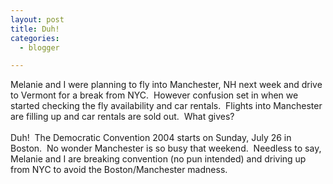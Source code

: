 ```yaml
---
layout: post
title: Duh!
categories:
  - blogger

---
```


Melanie and I were planning to fly into Manchester, NH next week and drive to Vermont for a break from NYC.&nbsp; However confusion set in when we started checking the fly availability and car rentals.&nbsp; Flights into Manchester are filling up and car rentals are sold out.&nbsp; What gives?
<br />&nbsp;
<br />Duh!&nbsp; The Democratic Convention 2004 starts on Sunday, July 26 in Boston.&nbsp; No wonder Manchester is so busy that weekend.&nbsp; Needless to say, Melanie and I are breaking convention (no pun intended) and driving up from NYC to avoid the Boston/Manchester madness.
<br />
